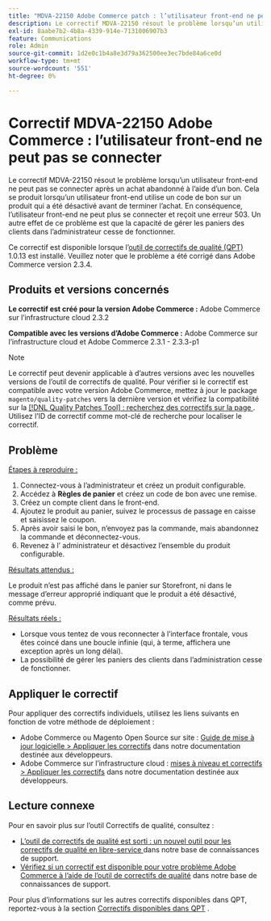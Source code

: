 ```yaml
---
title: "MDVA-22150 Adobe Commerce patch : l’utilisateur front-end ne peut pas se connecter"
description: Le correctif MDVA-22150 résout le problème lorsqu’un utilisateur front-end ne peut pas se connecter après un achat abandonné à l’aide d’un bon. Cela se produit lorsqu’un utilisateur front-end utilise un code de bon sur un produit qui a été désactivé avant de terminer l’achat. En conséquence, l’utilisateur front-end ne peut plus se connecter et reçoit une erreur 503. Un autre effet de ce problème est que la capacité de gérer les paniers des clients dans l’administrateur cesse de fonctionner.
exl-id: 8aabe7b2-4b8a-4339-914e-7131006907b3
feature: Communications
role: Admin
source-git-commit: 1d2e0c1b4a8e3d79a362500ee3ec7bde84a6ce0d
workflow-type: tm+mt
source-wordcount: '551'
ht-degree: 0%

---
```


# Correctif MDVA-22150 Adobe Commerce : l’utilisateur front-end ne peut pas se connecter

Le correctif MDVA-22150 résout le problème lorsqu’un utilisateur front-end ne peut pas se connecter après un achat abandonné à l’aide d’un bon. Cela se produit lorsqu’un utilisateur front-end utilise un code de bon sur un produit qui a été désactivé avant de terminer l’achat. En conséquence, l’utilisateur front-end ne peut plus se connecter et reçoit une erreur 503. Un autre effet de ce problème est que la capacité de gérer les paniers des clients dans l’administrateur cesse de fonctionner.

Ce correctif est disponible lorsque l’[outil de correctifs de qualité (QPT)](https://devdocs.magento.com/guides/v2.4/comp-mgr/patching.html#mqp) 1.0.13 est installé. Veuillez noter que le problème a été corrigé dans Adobe Commerce version 2.3.4.

## Produits et versions concernés

**Le correctif est créé pour la version Adobe Commerce :** Adobe Commerce sur l’infrastructure cloud 2.3.2

**Compatible avec les versions d’Adobe Commerce :** Adobe Commerce sur l’infrastructure cloud et Adobe Commerce 2.3.1 - 2.3.3-p1

>[!NOTE]
>
>Le correctif peut devenir applicable à d’autres versions avec les nouvelles versions de l’outil de correctifs de qualité. Pour vérifier si le correctif est compatible avec votre version Adobe Commerce, mettez à jour le package `magento/quality-patches` vers la dernière version et vérifiez la compatibilité sur la [[!DNL Quality Patches Tool] : recherchez des correctifs sur la page ](https://devdocs.magento.com/quality-patches/tool.html#patch-grid). Utilisez l’ID de correctif comme mot-clé de recherche pour localiser le correctif.

## Problème

<u>Étapes à reproduire :</u>

1. Connectez-vous à l’administrateur et créez un produit configurable.
1. Accédez à **Règles de panier** et créez un code de bon avec une remise.
1. Créez un compte client dans le front-end.
1. Ajoutez le produit au panier, suivez le processus de passage en caisse et saisissez le coupon.
1. Après avoir saisi le bon, n’envoyez pas la commande, mais abandonnez la commande et déconnectez-vous.
1. Revenez à l’ administrateur et désactivez l’ensemble du produit configurable.

<u>Résultats attendus :</u>

Le produit n’est pas affiché dans le panier sur Storefront, ni dans le message d’erreur approprié indiquant que le produit a été désactivé, comme prévu.

<u>Résultats réels :</u>

* Lorsque vous tentez de vous reconnecter à l’interface frontale, vous êtes coincé dans une boucle infinie (qui, à terme, affichera une exception après un long délai).
* La possibilité de gérer les paniers des clients dans l’administration cesse de fonctionner.

## Appliquer le correctif

Pour appliquer des correctifs individuels, utilisez les liens suivants en fonction de votre méthode de déploiement :

* Adobe Commerce ou Magento Open Source sur site : [Guide de mise à jour logicielle > Appliquer les correctifs](https://devdocs.magento.com/guides/v2.4/comp-mgr/patching/mqp.html) dans notre documentation destinée aux développeurs.
* Adobe Commerce sur l’infrastructure cloud : [mises à niveau et correctifs > Appliquer les correctifs](https://devdocs.magento.com/cloud/project/project-patch.html) dans notre documentation destinée aux développeurs.

## Lecture connexe

Pour en savoir plus sur l’outil Correctifs de qualité, consultez :

* [ L’outil de correctifs de qualité est sorti : un nouvel outil pour les correctifs de qualité en libre-service ](/help/announcements/adobe-commerce-announcements/magento-quality-patches-released-new-tool-to-self-serve-quality-patches.md) dans notre base de connaissances de support.
* [Vérifiez si un correctif est disponible pour votre problème Adobe Commerce à l’aide de l’outil de correctifs de qualité](/help/support-tools/patches-available-in-qpt-tool/check-patch-for-magento-issue-with-magento-quality-patches.md) dans notre base de connaissances de support.

Pour plus d’informations sur les autres correctifs disponibles dans QPT, reportez-vous à la section [Correctifs disponibles dans QPT](https://support.magento.com/hc/en-us/sections/360010506631-Patches-available-in-MQP-tool-) .
